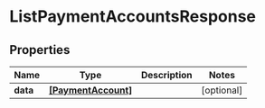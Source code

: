 # ListPaymentAccountsResponse

## Properties

Name | Type | Description | Notes
------------ | ------------- | ------------- | -------------
**data** | [**[PaymentAccount]**](PaymentAccount.md) |  | [optional] 



